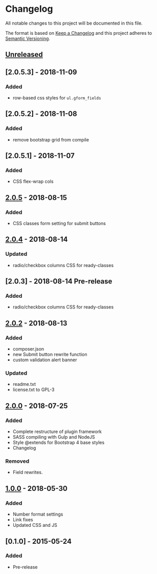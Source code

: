 # Changelog
All notable changes to this project will be documented in this file.

The format is based on [Keep a Changelog](http://keepachangelog.com/en/1.0.0/)
and this project adheres to [Semantic Versioning](http://semver.org/spec/v2.0.0.html).

## [Unreleased]

## [2.0.5.3] - 2018-11-09
### Added
- row-based css styles for `ul.gform_fields`

## [2.0.5.2] - 2018-11-08
### Added
- remove bootstrap grid from compile

## [2.0.5.1] - 2018-11-07
### Added
- CSS flex-wrap cols

## [2.0.5] - 2018-08-15
### Added
- CSS classes form setting for submit buttons

## [2.0.4] - 2018-08-14
### Updated
- radio/checkbox columns CSS for ready-classes

## [2.0.3] - 2018-08-14 Pre-release
### Added
- radio/checkbox columns CSS for ready-classes

## [2.0.2] - 2018-08-13
### Added
- composer.json
- new Submit button rewrite function
- custom validation alert banner

### Updated
- readme.txt
- license.txt to GPL-3

## [2.0.0] - 2018-07-25
### Added
- Complete restructure of plugin framework
- SASS compiling with Gulp and NodeJS
- Style @extends for Bootstrap 4 base styles
- Changelog

### Removed
- Field rewrites.

## [1.0.0] - 2018-05-30
### Added
- Number format settings
- Link fixes
- Updated CSS and JS

## [0.1.0] - 2015-05-24
### Added
- Pre-release


[Unreleased]: https://github.com/monkishtypist/gforms-bootstrapper/compare/v2.0.5...HEAD
[2.0.5]: https://github.com/monkishtypist/gforms-bootstrapper/compare/v2.0.4...v2.0.5
[2.0.4]: https://github.com/monkishtypist/gforms-bootstrapper/compare/v2.0.2...v2.0.4
[2.0.2]: https://github.com/monkishtypist/gforms-bootstrapper/compare/v2.0.1...v2.0.2
[2.0.1]: https://github.com/monkishtypist/gforms-bootstrapper/compare/v2.0.0...v2.0.1
[2.0.0]: https://github.com/monkishtypist/gforms-bootstrapper/compare/v1.0.0...v2.0.0
[1.0.0]: https://github.com/monkishtypist/gforms-bootstrapper/compare/v0.1.0...v1.0.0
